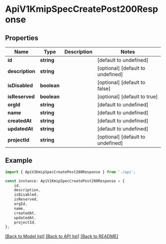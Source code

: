 # ApiV1KmipSpecCreatePost200Response


## Properties

Name | Type | Description | Notes
------------ | ------------- | ------------- | -------------
**id** | **string** |  | [default to undefined]
**description** | **string** |  | [optional] [default to undefined]
**isDisabled** | **boolean** |  | [optional] [default to false]
**isReserved** | **boolean** |  | [optional] [default to true]
**orgId** | **string** |  | [default to undefined]
**name** | **string** |  | [default to undefined]
**createdAt** | **string** |  | [default to undefined]
**updatedAt** | **string** |  | [default to undefined]
**projectId** | **string** |  | [optional] [default to undefined]

## Example

```typescript
import { ApiV1KmipSpecCreatePost200Response } from './api';

const instance: ApiV1KmipSpecCreatePost200Response = {
    id,
    description,
    isDisabled,
    isReserved,
    orgId,
    name,
    createdAt,
    updatedAt,
    projectId,
};
```

[[Back to Model list]](../README.md#documentation-for-models) [[Back to API list]](../README.md#documentation-for-api-endpoints) [[Back to README]](../README.md)

